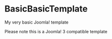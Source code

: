 BasicBasicTemplate
==================

My very basic Joomla! template

Please note this is a Joomla! 3 compatible template
